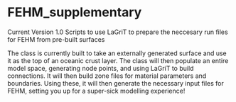 # FEHM_supplementary
Current Version 1.0
Scripts to use LaGriT to prepare the neccesary run files for FEHM from pre-built surfaces

The class is currently built to take an externally generated surface and use it as the top of an oceanic crust layer.  The class will then populate an entire model space, generating node points, and using LaGriT to build connections.  It will then build zone files for material parameters and boundaries.  Using these, it will then generate the necessary input files for FEHM, setting you up for a super-sick modelling experience!


